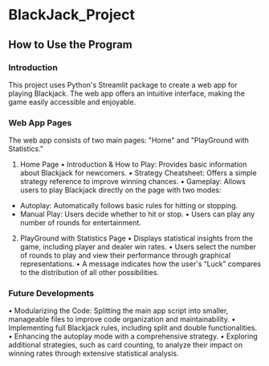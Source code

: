 # BlackJack_Project
## How to Use the Program
### Introduction
This project uses Python's Streamlit package to create a web app for playing Blackjack. The web app offers an intuitive interface, making the game easily accessible and enjoyable.

### Web App Pages
The web app consists of two main pages: "Home" and "PlayGround with Statistics."
1. Home Page
•	Introduction & How to Play: Provides basic information about Blackjack for newcomers.
•	Strategy Cheatsheet: Offers a simple strategy reference to improve winning chances.
•	Gameplay: Allows users to play Blackjack directly on the page with two modes:
  - Autoplay: Automatically follows basic rules for hitting or stopping.
  - Manual Play: Users decide whether to hit or stop.
•	Users can play any number of rounds for entertainment.
2. PlayGround with Statistics Page
•	Displays statistical insights from the game, including player and dealer win rates.
•	Users select the number of rounds to play and view their performance through graphical representations.
•	A message indicates how the user's “Luck” compares to the distribution of all other possibilities.

### Future Developments
•	Modularizing the Code: Splitting the main app script into smaller, manageable files to improve code organization and maintainability.
•	Implementing full Blackjack rules, including split and double functionalities.
•	Enhancing the autoplay mode with a comprehensive strategy.
•	Exploring additional strategies, such as card counting, to analyze their impact on winning rates through extensive statistical analysis. 


